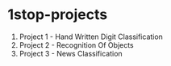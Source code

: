 # 1stop-projects

1. Project 1 - Hand Written Digit Classification
2. Project 2 - Recognition Of Objects
3. Project 3 - News Classification
